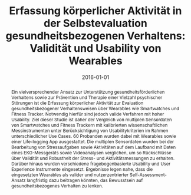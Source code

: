 ---
title: 'Erfassung körperlicher Aktivität in der Selbstevaluation gesundheitsbezogenen Verhaltens: Validität und
Usability von Wearables'

# Authors
# If you created a profile for a user (e.g. the default `admin` user), write the username (folder name) here 
# and it will be replaced with their full name and linked to their profile.
authors:
- admin
- Sebastian Schnieder
- Sonja Dana Roelen
- Andre Wiggerich
- Jarek Krajewski

date: "2016-01-01"
doi: #"http://doi.org/10.5334/jeps.408"

# Schedule page publish date (NOT publication's date).
publishDate: ""

# Publication type.
# Legend: 0 = Uncategorized; 1 = Conference paper; 2 = Journal article;
# 3 = Preprint / Working Paper; 4 = Report; 5 = Book; 6 = Book section;
# 7 = Thesis; 8 = Patent
publication_types: ["1"]

# Publication name and optional abbreviated publication name.
publication: Abstracts of the 58th Conference of Experimental Psychology
publication_short: 

abstract: 'Ein vielversprechender Ansatz zur Unterstützung gesundheitsförderlichen Verhaltens sowie zur Prävention und Therapie einer Vielzahl psychischer Störungen ist die Erfassung körperlicher Aktivität zur Evaluation gesundheitsbezogener Verhaltensweisen über Wearables wie Smartwatches und Fitness Tracker. Notwendig hierfür sind jedoch valide Verfahren mit hoher
Usability. Ziel dieser Studie ist daher der Vergleich von multiplen Sensordaten von Smartwatches und Fitness Trackern mit kalibrierten wissenschaftlichen Messinstrumenten unter Berücksichtigung von Usabilitykriterien im Rahmen unterschiedlicher Use Cases. 60 Probanden wurden dabei mit Wearables sowie einer Life-logging App ausgestattet. Die multiplen Sensordaten wurden bei der Bearbeitung von Stressaufgaben sowie Aktivitäten auf dem Laufband mit Daten eines EKG-Messgeräts sowie Videoanalysen verglichen, um so Rückschlüsse über Validität und Robustheit der Stress- und Aktivitätsmessungen zu erhalten. Darüber hinaus
wurden verschiedene fragebogenbasierte Usability und User Experience Instrumente eingesetzt. Ergebnisse legen nahe, dass die eingesetzten Wearables als valider und nutzerzentrierter Self-Assessment-Ansatz langfristig dazu beitragen könnten, das Bewusstsein auf gesundheitsbezogenes Verhalten zu lenken. '


tags: []

# Display this page in the Featured widget?
featured: true

# Custom links (uncomment lines below)
# links:
# - name: Custom Link
#   url: http://example.org

url_pdf: 'http://dx.doi.org/10.23668/psycharchives.874'
url_code: ''
url_dataset: ''
url_poster: ''
url_project: ''
url_slides: ''
url_source: ''
url_video: ''

# Featured image
# To use, add an image named `featured.jpg/png` to your page's folder. 
image:
  caption: 
  focal_point: ""
  preview_only: false

# Associated Projects (optional).
#   Associate this publication with one or more of your projects.
#   Simply enter your project's folder or file name without extension.
#   E.g. `internal-project` references `content/project/internal-project/index.md`.
#   Otherwise, set `projects: []`.
#projects:

# Slides (optional).
#   Associate this publication with Markdown slides.
#   Simply enter your slide deck's filename without extension.
#   E.g. `slides: "example"` references `content/slides/example/index.md`.
#   Otherwise, set `slides: ""`.
#slides: 
---